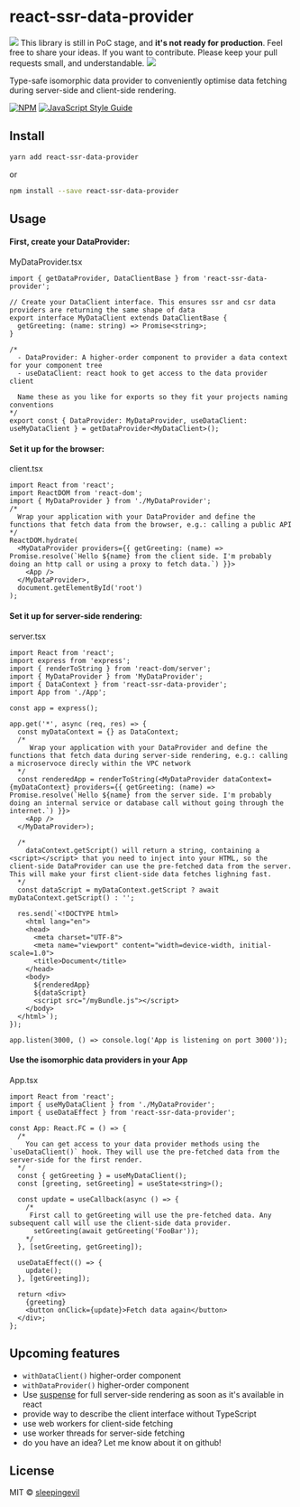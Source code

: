 # react-ssr-data-provider

<img src="https://img.icons8.com/offices/30/000000/warning-shield.png"/> This library is still in PoC stage, and <strong>it's not ready for production</strong>. Feel free to share your ideas. If you want to contribute. Please keep your pull requests small, and understandable. <img src="https://img.icons8.com/offices/30/000000/warning-shield.png"/>

Type-safe isomorphic data provider to conveniently optimise data fetching during server-side and client-side rendering.

[![NPM](https://img.shields.io/npm/v/react-ssr-data-provider.svg)](https://www.npmjs.com/package/react-ssr-data-provider) [![JavaScript Style Guide](https://img.shields.io/badge/code_style-standard-brightgreen.svg)](https://standardjs.com)

## Install

```bash
yarn add react-ssr-data-provider
```
or
```bash
npm install --save react-ssr-data-provider
```

## Usage

#### First, create your DataProvider:

MyDataProvider.tsx
```tsx
import { getDataProvider, DataClientBase } from 'react-ssr-data-provider';

// Create your DataClient interface. This ensures ssr and csr data providers are returning the same shape of data
export interface MyDataClient extends DataClientBase {
  getGreeting: (name: string) => Promise<string>;
}

/* 
  - DataProvider: A higher-order component to provider a data context for your component tree
  - useDataClient: react hook to get access to the data provider client
  
  Name these as you like for exports so they fit your projects naming conventions
*/
export const { DataProvider: MyDataProvider, useDataClient: useMyDataClient } = getDataProvider<MyDataClient>();
```

#### Set it up for the browser:

client.tsx
```tsx
import React from 'react';
import ReactDOM from 'react-dom';
import { MyDataProvider } from './MyDataProvider';
/* 
  Wrap your application with your DataProvider and define the functions that fetch data from the browser, e.g.: calling a public API
*/
ReactDOM.hydrate(
  <MyDataProvider providers={{ getGreeting: (name) => Promise.resolve(`Hello ${name} from the client side. I'm probably doing an http call or using a proxy to fetch data.`) }}>
    <App />
  </MyDataProvider>,
  document.getElementById('root')
);
```

#### Set it up for server-side rendering:

server.tsx
```tsx
import React from 'react';
import express from 'express';
import { renderToString } from 'react-dom/server';
import { MyDataProvider } from 'MyDataProvider';
import { DataContext } from 'react-ssr-data-provider';
import App from './App';

const app = express();

app.get('*', async (req, res) => {
  const myDataContext = {} as DataContext;
  /*
     Wrap your application with your DataProvider and define the functions that fetch data during server-side rendering, e.g.: calling a microservoce direcly within the VPC network
  */
  const renderedApp = renderToString(<MyDataProvider dataContext={myDataContext} providers={{ getGreeting: (name) => Promise.resolve(`Hello ${name} from the server side. I'm probably doing an internal service or database call without going through the internet.`) }}>
    <App />
  </MyDataProvider>);

  /*
    dataContext.getScript() will return a string, containing a <script></script> that you need to inject into your HTML, so the client-side DataProvider can use the pre-fetched data from the server. This will make your first client-side data fetches lighning fast.
  */
  const dataScript = myDataContext.getScript ? await myDataContext.getScript() : '';

  res.send(`<!DOCTYPE html>
    <html lang="en">
    <head>
      <meta charset="UTF-8">
      <meta name="viewport" content="width=device-width, initial-scale=1.0">
      <title>Document</title>
    </head>
    <body>
      ${renderedApp}
      ${dataScript}
      <script src="/myBundle.js"></script>
    </body>
  </html>`);
});

app.listen(3000, () => console.log('App is listening on port 3000'));
```

#### Use the isomorphic data providers in your App

App.tsx
```tsx
import React from 'react';
import { useMyDataClient } from './MyDataProvider';
import { useDataEffect } from 'react-ssr-data-provider';

const App: React.FC = () => {
  /* 
    You can get access to your data provider methods using the `useDataClient()` hook. They will use the pre-fetched data from the server-side for the first render.
  */
  const { getGreeting } = useMyDataClient();
  const [greeting, setGreeting] = useState<string>();

  const update = useCallback(async () => {
    /*
     First call to getGreeting will use the pre-fetched data. Any subsequent call will use the client-side data provider.
      setGreeting(await getGreeting('FooBar'));
    */
  }, [setGreeting, getGreeting]);

  useDataEffect(() => {
    update();
  }, [getGreeting]);

  return <div>
    {greeting}
    <button onClick={update}>Fetch data again</button>
  </div>;
};

```

## Upcoming features

- `withDataClient()` higher-order component
- `withDataProvider()` higher-order component
- Use [suspense](https://reactjs.org/docs/concurrent-mode-suspense.html) for full server-side rendering as soon as it's available in react
- provide way to describe the client interface without TypeScript
- use web workers for client-side fetching
- use worker threads for server-side fetching
- do you have an idea? Let me know about it on github!

## License

MIT © [sleepingevil](https://github.com/sleepingevil)
